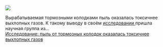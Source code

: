 <!--2025-02-16 10:11:28-->
<div class="yb">
  <div class="rss smaller1 habr"><img src="https://habrastorage.org/webt/pv/nj/0b/pvnj0bz8wxa3qbvrrgcxvxg_q1o.jpeg" /><p>Вырабатываемая тормозными колодками пыль оказалась токсичнее выхлопных газов. К такому выводу в своём <a href="https://particleandfibretoxicology.biomedcentral.com/articles/10.1186/s12989-024-00617-2" rel="noopener noreferrer nofollow">исследовании </a>пришла научная группа из... <br><a class="light" href="https://habr.com/ru/news/882982/?utm_source=habrahabr&utm_medium=rss&utm_campaign=882982">Исследование: пыль от тормозных колодок оказалась токсичнее выхлопных газов</a></div>
</div>
